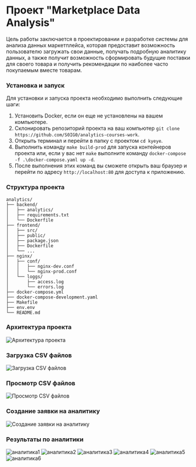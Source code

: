 # Проект "Marketplace Data Analysis"

Цель работы заключается в проектировании и разработке системы для анализа данных маркетплейса,
которая предоставит возможность пользователю загружать свои данные, получать подробную аналитику данных,
а также получит возможность сформировать будущие поставки для своего товара и получить рекомендации по наиболее
часто покупаемым вместе товарам.

### Установка и запуск
Для установки и запуска проекта необходимо выполнить следующие шаги:
1. Установить Docker, если он еще не установлены на вашем компьютере.
2. Склонировать репозиторий проекта на ваш компьютер `git clone https://github.com/S0IG0/analytics-courses-work`.
3. Открыть терминал и перейти в папку с проектом `cd kyeye`.
4. Выполнить команду `make build-prod` для запуска контейнеров проекта или, если у вас нет `make` выполните команду `docker-compose -f .\docker-compose.yaml up -d`.
5. После выполнения этих команд вы сможете открыть ваш браузер и перейти по адресу `http://localhost:80` для доступа к приложению.

### Структура проекта
```
analytics/ 
├── backend/
│   ├── analytics/
│   ├── requirements.txt
│   └── Dockerfile
├── frontend/
│   ├── src/
│   ├── public/
│   ├── package.json
│   ├── Dockerfile
│   └── ...
├── nginx/
│   ├── conf/
│   │   ├── nginx-dev.conf
│   │   └── nginx-prod.conf
│   └── loggs/
│       ├── access.log
│       └── errors.log
├── docker-compose.yml
├── docker-compose-development.yaml
├── Makefile
├── env.env
└── README.md
```

### Архитектура проекта
![Архитектура проекта](https://i.ibb.co/PQFkBbt/2024-02-10-205400.png)

### Загрузка CSV файлов
![Загрузка CSV файлов](https://i.ibb.co/GVgQNVS/2024-02-10-205459.png)

### Просмотр CSV файлов
![Просмотр CSV файлов](https://i.ibb.co/4sZ8hPr/2024-02-10-205515.png)

### Создание заявки на аналитику
![Создание заявки на аналитику](https://i.ibb.co/rtJqbFG/2024-02-10-205532.png)

### Результаты по аналитики
![аналитика1](https://i.ibb.co/NZF6tRb/2024-02-10-205545.png)
![аналитика2](https://i.ibb.co/ZHMTfB3/2024-02-10-205557.png)
![аналитика3](https://i.ibb.co/5FJS9xd/2024-02-10-205616.png)
![аналитика4](https://i.ibb.co/S3sLPG8/2024-02-10-205607.png)
![аналитика5](https://i.ibb.co/dPVBBvN/2024-02-10-205637.png)
![аналитика6](https://i.ibb.co/RygVV3h/2024-02-10-205625.png)